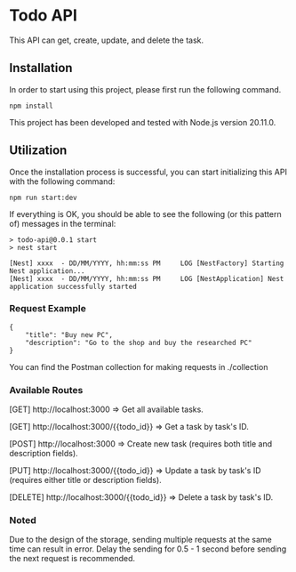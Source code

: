 Todo API
==========

This API can get, create, update, and delete the task.

## Installation

In order to start using this project, please first run the following command.
```
npm install
```

This project has been developed and tested with Node.js version 20.11.0.

## Utilization

Once the installation process is successful, you can start initializing this API with the following command:
```
npm run start:dev
```

If everything is OK, you should be able to see the following (or this pattern of) messages in the terminal:
```
> todo-api@0.0.1 start
> nest start

[Nest] xxxx  - DD/MM/YYYY, hh:mm:ss PM     LOG [NestFactory] Starting Nest application...
[Nest] xxxx  - DD/MM/YYYY, hh:mm:ss PM     LOG [NestApplication] Nest application successfully started
```

### Request Example
```
{
    "title": "Buy new PC",
    "description": "Go to the shop and buy the researched PC"
}
```

You can find the Postman collection for making requests in ./collection

### Available Routes
[GET] http://localhost:3000 => Get all available tasks.

[GET] http://localhost:3000/{{todo_id}} => Get a task by task's ID.

[POST] http://localhost:3000 => Create new task (requires both title and description fields).

[PUT] http://localhost:3000/{{todo_id}} => Update a task by task's ID (requires either title or description fields).

[DELETE] http://localhost:3000/{{todo_id}} => Delete a task by task's ID.


### Noted
Due to the design of the storage, sending multiple requests at the same time can result in error. Delay the sending for 0.5 - 1 second before sending the next request is recommended.
